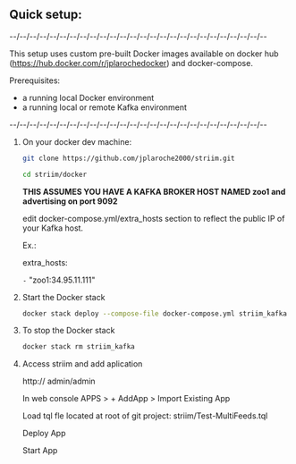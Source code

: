 
Quick setup:
------------

--/--/--/--/--/--/--/--/--/--/--/--/--/--/--/--/--/--/--/--/--/--/--/--/--/--

This setup uses custom pre-built Docker images available on docker hub 
(https://hub.docker.com/r/jplarochedocker) and docker-compose.

Prerequisites:
- a running local Docker environment
- a running local or remote Kafka environment

--/--/--/--/--/--/--/--/--/--/--/--/--/--/--/--/--/--/--/--/--/--/--/--/--/--

1. On your docker dev machine:

    ```sh
    git clone https://github.com/jplaroche2000/striim.git
    ```

    ```sh
    cd striim/docker
    ```

    **THIS ASSUMES YOU HAVE A KAFKA BROKER HOST NAMED zoo1 and advertising on port 9092**
 
    edit docker-compose.yml/extra_hosts section to reflect the public IP of your Kafka host.

    Ex.:  
    
    extra_hosts:
      
      `-` "zoo1:34.95.11.111"  

2. Start the Docker stack

    ```sh
    docker stack deploy --compose-file docker-compose.yml striim_kafka
    ```

3. To stop the Docker stack

    ```sh
    docker stack rm striim_kafka
    ```

4. Access striim and add aplication

   http://<Docker host public IP>
   admin/admin
   
   In web console
   APPS > + AddApp > Import Existing App
   
   Load tql fle located at root of git project:
   striim/Test-MultiFeeds.tql
   
   Deploy App
   
   Start App
   
   
   
   
   
   
   